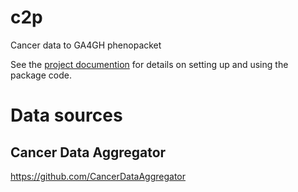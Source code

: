 # c2p
Cancer data to GA4GH phenopacket

See the [project documention](https://monarch-initiative.github.io/c2p/) for details on 
setting up and using the package code.


# Data sources
## Cancer Data Aggregator
https://github.com/CancerDataAggregator